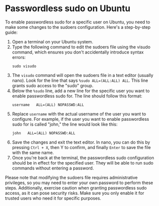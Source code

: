 # Passwordless sudo on Ubuntu

To enable passwordless sudo for a specific user on Ubuntu, you need to make some changes to the sudoers configuration. Here's a step-by-step guide:

1. Open a terminal on your Ubuntu system.
2. Type the following command to edit the sudoers file using the visudo command, which ensures you don't accidentally introduce syntax errors:
    ```
    sudo visudo
    ```
3. The `visudo` command will open the sudoers file in a text editor (usually nano). Look for the line that says `%sudo ALL=(ALL:ALL) ALL`. This line grants sudo access to the "sudo" group.
4. Below the `%sudo` line, add a new line for the specific user you want to enable passwordless sudo for. The line should follow this format:
    ```
    username   ALL=(ALL) NOPASSWD:ALL
    ```
5. Replace `username` with the actual username of the user you want to configure. For example, if the user you want to enable passwordless sudo for is called "john," the line would look like this:
    ```
    john   ALL=(ALL) NOPASSWD:ALL
    ```
6. Save the changes and exit the text editor. In nano, you can do this by pressing `Ctrl + X`, then Y to confirm, and finally `Enter` to save the file with the same name.
7. Once you're back at the terminal, the passwordless sudo configuration should be in effect for the specified user. They will be able to run sudo commands without entering a password.

Please note that modifying the sudoers file requires administrative privileges, so you may need to enter your own password to perform these steps. Additionally, exercise caution when granting passwordless sudo access, as it can pose security risks. Make sure you only enable it for trusted users who need it for specific purposes.
